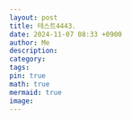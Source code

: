 ```yaml
---
layout: post
title: 테스트4443.
date: 2024-11-07 08:33 +0900
author: Me
description:
category:
tags:
pin: true
math: true
mermaid: true
image: 
---
```

